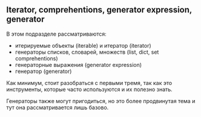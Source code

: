 ## Iterator, comprehentions, generator expression, generator

В этом подразделе рассматриваются:

* итерируемые объекты (iterable) и итератор (iterator)
* генераторы списков, словарей, множеств (list, dict, set comprehentions)
* генераторные выражения (generator expression)
* генератор (generator)

Как минимум, стоит разобраться с первыми тремя, так как это инструменты, которые часто используются и их полезно знать.

Генераторы также могут пригодиться, но это более продвинутая тема и тут она рассматривается лишь базово.